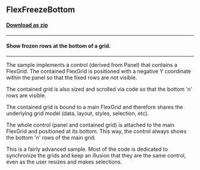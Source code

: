 ## FlexFreezeBottom
#### [Download as zip](https://minhaskamal.github.io/DownGit/#/home?url=https://github.com/GrapeCity/ComponentOne-WinForms-Samples/tree/master/NetFramework\FlexGrid\CS\FreezeBottom)
____
#### Show frozen rows at the bottom of a grid.
____
The sample implements a control (derived from Panel) that contains a FlexGrid. The contained FlexGrid is positioned with a negative Y coordinate within the panel so that the fixed rows are not visible. 

The contained grid is also sized and scrolled via code so that the bottom 'n' rows are visible. 

The contained grid is bound to a main FlexGrid and therefore shares the underlying grid model (data, layout, styles, selection, etc). 

The whole control (panel and contained grid) is attached to the main FlexGrid and positioned at its bottom. This way, the control always shows the bottom 'n' rows of the main grid. 

This is a fairly advanced sample. Most of the code is dedicated to synchronize the grids and keep an illusion that they are the same control, even as the user resizes and makes selections. 